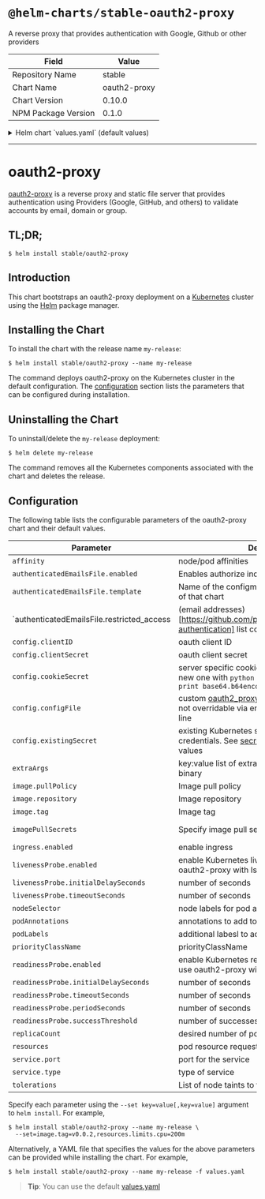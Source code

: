 # `@helm-charts/stable-oauth2-proxy`

A reverse proxy that provides authentication with Google, Github or other providers

| Field               | Value        |
| ------------------- | ------------ |
| Repository Name     | stable       |
| Chart Name          | oauth2-proxy |
| Chart Version       | 0.10.0       |
| NPM Package Version | 0.1.0        |

<details>

<summary>Helm chart `values.yaml` (default values)</summary>

```yaml
# Oauth client configuration specifics
config:
  # OAuth client ID
  clientID: 'XXXXXXX'
  # OAuth client secret
  clientSecret: 'XXXXXXXX'
  # Create a new secret with the following command
  # python -c 'import os,base64; print base64.b64encode(os.urandom(16))'
  cookieSecret: 'XXXXXXXXXX'
  # Custom configuration file: oauth2_proxy.cfg
  # configFile: |-
  #   pass_basic_auth = false
  #   pass_access_token = true
  configFile: ''
  # Use an existing secret for OAuth2 credentials
  # Example:
  # existingSecret: secret

image:
  repository: 'quay.io/pusher/oauth2_proxy'
  tag: 'v3.1.0'
  pullPolicy: 'IfNotPresent'

# Optionally specify an array of imagePullSecrets.
# Secrets must be manually created in the namespace.
# ref: https://kubernetes.io/docs/concepts/containers/images/#specifying-imagepullsecrets-on-a-pod
# imagePullSecrets:
# - name: myRegistryKeySecretName

extraArgs:
  email-domain: '*'
  upstream: 'file:///dev/null'
  http-address: '0.0.0.0:4180'

# To authorize individual email addresses
# That is part of extraArgs but since this needs special treatment we need to do a separate section
authenticatedEmailsFile:
  enabled: false
  # template is the name of the configmap what contains the email user list but has been configured without this chart.
  # It's a simpler way to maintain only one configmap (user list) instead changing it for each oauth2-proxy service.
  # Be aware the value name in the extern config map in data needs to be named to "restricted_user_access".
  template: ''
  # One email per line
  # example:
  # restricted_access: |-
  #   name1@domain
  #   name2@domain
  # If you override the config with restricted_access it will configure a user list within this chart what takes care of the
  # config map resource.
  restricted_access: ''

service:
  type: ClusterIP
  port: 80
  annotations: {}
  # foo.io/bar: "true"

ingress:
  enabled: false
  path: /
  # Used to create an Ingress record.
  # hosts:
  # - chart-example.local
  # annotations:
  #   kubernetes.io/ingress.class: nginx
  #   kubernetes.io/tls-acme: "true"
  # tls:
  # Secrets must be manually created in the namespace.
  # - secretName: chart-example-tls
  #   hosts:
  #     - chart-example.local

resources:
  {}
  # limits:
  #   cpu: 100m
  #   memory: 300Mi
  # requests:
  #   cpu: 100m
  #   memory: 300Mi

priorityClassName: ''

# Affinity for pod assignment
# Ref: https://kubernetes.io/docs/concepts/configuration/assign-pod-node/#affinity-and-anti-affinity
# affinity: {}

# Tolerations for pod assignment
# Ref: https://kubernetes.io/docs/concepts/configuration/taint-and-toleration/
tolerations: []

# Node labels for pod assignment
# Ref: https://kubernetes.io/docs/user-guide/node-selection/
nodeSelector: {}

# Configure Kubernetes liveness and readiness probes.
# Ref: https://kubernetes.io/docs/tasks/configure-pod-container/configure-liveness-readiness-probes/
# Disable both when deploying with Istio 1.0 mTLS. https://istio.io/help/faq/security/#k8s-health-checks
livenessProbe:
  enabled: true
  initialDelaySeconds: 0
  timeoutSeconds: 1

readinessProbe:
  enabled: true
  initialDelaySeconds: 0
  timeoutSeconds: 1
  periodSeconds: 10
  successThreshold: 1

podAnnotations: {}
podLabels: {}
replicaCount: 1
```

</details>

---

# oauth2-proxy

[oauth2-proxy](https://github.com/pusher/oauth2_proxy) is a reverse proxy and static file server that provides authentication using Providers (Google, GitHub, and others) to validate accounts by email, domain or group.

## TL;DR;

```console
$ helm install stable/oauth2-proxy
```

## Introduction

This chart bootstraps an oauth2-proxy deployment on a [Kubernetes](http://kubernetes.io) cluster using the [Helm](https://helm.sh) package manager.

## Installing the Chart

To install the chart with the release name `my-release`:

```console
$ helm install stable/oauth2-proxy --name my-release
```

The command deploys oauth2-proxy on the Kubernetes cluster in the default configuration. The [configuration](#configuration) section lists the parameters that can be configured during installation.

## Uninstalling the Chart

To uninstall/delete the `my-release` deployment:

```console
$ helm delete my-release
```

The command removes all the Kubernetes components associated with the chart and deletes the release.

## Configuration

The following table lists the configurable parameters of the oauth2-proxy chart and their default values.

| Parameter                                                                                                                                     | Description                                                                                                                                                                                   | Default                                                  |
| --------------------------------------------------------------------------------------------------------------------------------------------- | --------------------------------------------------------------------------------------------------------------------------------------------------------------------------------------------- | -------------------------------------------------------- |
| `affinity`                                                                                                                                    | node/pod affinities                                                                                                                                                                           | None                                                     |
| `authenticatedEmailsFile.enabled`                                                                                                             | Enables authorize individual email addresses                                                                                                                                                  | `false`                                                  |
| `authenticatedEmailsFile.template`                                                                                                            | Name of the configmap what is handled outside of that chart                                                                                                                                   | `""`                                                     |
| `authenticatedEmailsFile.restricted_access | (email addresses)[https://github.com/pusher/oauth2_proxy#email-authentication] list config |`""` |
| `config.clientID`                                                                                                                             | oauth client ID                                                                                                                                                                               | `""`                                                     |
| `config.clientSecret`                                                                                                                         | oauth client secret                                                                                                                                                                           | `""`                                                     |
| `config.cookieSecret`                                                                                                                         | server specific cookie for the secret; create a new one with `python -c 'import os,base64; print base64.b64encode(os.urandom(16))'`                                                           | `""`                                                     |
| `config.configFile`                                                                                                                           | custom [oauth2_proxy.cfg](https://github.com/pusher/oauth2_proxy/blob/master/contrib/oauth2_proxy.cfg.example) contents for settings not overridable via environment nor command line         | `""`                                                     |
| `config.existingSecret`                                                                                                                       | existing Kubernetes secret to use for OAuth2 credentials. See [secret template](https://github.com/helm/charts/blob/master/stable/oauth2-proxy/templates/secret.yaml) for the required values | `nil`                                                    |
| `extraArgs`                                                                                                                                   | key:value list of extra arguments to give the binary                                                                                                                                          | `{}`                                                     |
| `image.pullPolicy`                                                                                                                            | Image pull policy                                                                                                                                                                             | `IfNotPresent`                                           |
| `image.repository`                                                                                                                            | Image repository                                                                                                                                                                              | `quay.io/pusher/oauth2_proxy`                            |
| `image.tag`                                                                                                                                   | Image tag                                                                                                                                                                                     | `v3.1.0`                                                 |
| `imagePullSecrets`                                                                                                                            | Specify image pull secrets                                                                                                                                                                    | `nil` (does not add image pull secrets to deployed pods) |
| `ingress.enabled`                                                                                                                             | enable ingress                                                                                                                                                                                | `false`                                                  |
| `livenessProbe.enabled`                                                                                                                       | enable Kubernetes livenessProbe. Disable to use oauth2-proxy with Istio mTLS. See [Istio FAQ](https://istio.io/help/faq/security/#k8s-health-checks)                                          | `true`                                                   |
| `livenessProbe.initialDelaySeconds`                                                                                                           | number of seconds                                                                                                                                                                             | 0                                                        |
| `livenessProbe.timeoutSeconds`                                                                                                                | number of seconds                                                                                                                                                                             | 1                                                        |
| `nodeSelector`                                                                                                                                | node labels for pod assignment                                                                                                                                                                | `{}`                                                     |
| `podAnnotations`                                                                                                                              | annotations to add to each pod                                                                                                                                                                | `{}`                                                     |
| `podLabels`                                                                                                                                   | additional labesl to add to each pod                                                                                                                                                          | `{}`                                                     |
| `priorityClassName`                                                                                                                           | priorityClassName                                                                                                                                                                             | `nil`                                                    |
| `readinessProbe.enabled`                                                                                                                      | enable Kubernetes readinessProbe. Disable to use oauth2-proxy with Istio mTLS. See [Istio FAQ](https://istio.io/help/faq/security/#k8s-health-checks)                                         | `true`                                                   |
| `readinessProbe.initialDelaySeconds`                                                                                                          | number of seconds                                                                                                                                                                             | 0                                                        |
| `readinessProbe.timeoutSeconds`                                                                                                               | number of seconds                                                                                                                                                                             | 1                                                        |
| `readinessProbe.periodSeconds`                                                                                                                | number of seconds                                                                                                                                                                             | 10                                                       |
| `readinessProbe.successThreshold`                                                                                                             | number of successes                                                                                                                                                                           | 1                                                        |
| `replicaCount`                                                                                                                                | desired number of pods                                                                                                                                                                        | `1`                                                      |
| `resources`                                                                                                                                   | pod resource requests & limits                                                                                                                                                                | `{}`                                                     |
| `service.port`                                                                                                                                | port for the service                                                                                                                                                                          | `80`                                                     |
| `service.type`                                                                                                                                | type of service                                                                                                                                                                               | `ClusterIP`                                              |
| `tolerations`                                                                                                                                 | List of node taints to tolerate                                                                                                                                                               | `[]`                                                     |

Specify each parameter using the `--set key=value[,key=value]` argument to `helm install`. For example,

```console
$ helm install stable/oauth2-proxy --name my-release \
  --set=image.tag=v0.0.2,resources.limits.cpu=200m
```

Alternatively, a YAML file that specifies the values for the above parameters can be provided while installing the chart. For example,

```console
$ helm install stable/oauth2-proxy --name my-release -f values.yaml
```

> **Tip**: You can use the default [values.yaml](values.yaml)
